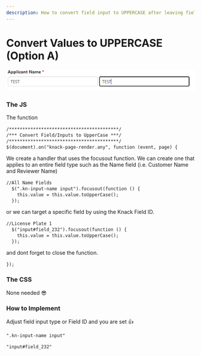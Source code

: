 ```yaml
---
description: How to convert field input to UPPERCASE after leaving field selection
---
```


# Convert Values to UPPERCASE \(Option A\)

![an Applicant Name converting to UPPERCASE after leaving the field](../../.gitbook/assets/image%20%28179%29.png)

### The JS

The function

```text
/*****************************************/
/*** Convert Field/Inputs to UpperCase ***/
/*****************************************/
$(document).on("knack-page-render.any", function (event, page) {
```

We create a handler that uses the focusout function. We can create one that applies to an entire field type such as the Name field \(i.e. Customer Name and Reviewer Name\)

```text
//All Name Fields
  $(".kn-input-name input").focusout(function () {
    this.value = this.value.toUpperCase();
  });
```

or we can target a specific field by using the Knack Field ID.

```text
//License Plate 1
  $("input#field_232").focusout(function () {
    this.value = this.value.toUpperCase();
  });
```

and dont forget to close the function.

```text
});
```

### The CSS

None needed 😎

### How to Implement

Adjust field input type or Field ID and you are set 👍

```text
".kn-input-name input"
```

```text
"input#field_232"
```

